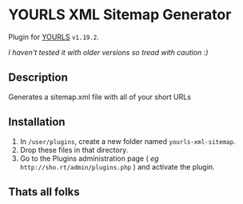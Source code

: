 YOURLS XML Sitemap Generator
====================

Plugin for [YOURLS](https://yourls.org) `v1.19.2`. 

*I haven't tested it with older versions so tread with caution :)*

Description
-----------
Generates a sitemap.xml file with all of your short URLs

Installation
------------
1. In `/user/plugins`, create a new folder named `yourls-xml-sitemap`.
2. Drop these files in that directory.
3. Go to the Plugins administration page ( *eg* `http://sho.rt/admin/plugins.php` ) and activate the plugin.

Thats all folks 
------------